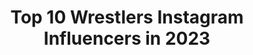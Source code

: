 ---
title: Top 10 Wrestlers Instagram Influencers in 2023
description: >-
  Find top wrestlers Instagram influencers in 2023. Most popular hashtags: #wrestling #aew #allelitewrestling.
platform: Instagram
hits: 580
text_top: Analyze the most popular Instagram influencers on inBeat.
text_bottom: Our platform holds 580 Instagram influencers like this for you to work with.
profiles:
  - username: "amiraliakbari60"
    fullname: >-
      Amirali Akbari
    bio: >-
      World Champion Wrestler 10-1 @onechampionship Heavyweight Fighting out of Tehran🇮🇷 For all business inquiries, email: mis@pridelandmanagement.com
    location: "United States"
    followers: 2064130
    engagement: 1724
    commentsToLikes: 0.020195
    id: ck5zl0z2gkj3b0i14qqq4kvp9
    verified: true
    hashtags: "#one, #mixedmartialarts, #fights, #fighter"
  - username: "arikittee"
    fullname: >-
      Ari K
    bio: >-
      ⏳🎧🎤🎬🧿 #persian Queen 👸🏻 OFFICIAL ACCOUNT Former Wrestler 🤼‍♀️
    location: "United States"
    followers: 93765
    engagement: 516
    commentsToLikes: 0.076041
    id: ckap9xyj5u04p0i78t77v73ps
    verified: false
    hashtags: "#browneyes, #rappers, #curvymodel, #hiphopmusic"
  - username: "yones_emamii"
    fullname: >-
      Younes Emamichoghaei
    bio: >-
      Iranian wrestler 🇮🇷 National team 🥉 World 2019 Asian 2019
    location: "Iran"
    followers: 40203
    engagement: 2852
    commentsToLikes: 0.046773
    id: ck9wi2o8w0jt10j78zntw8g1n
    verified: false
    hashtags: ""
  - username: "majiziya_bhanu"
    fullname: >-
      Dr. Majiziya Bhanu
    bio: >-
      Powerlifting World Champion 🇮🇳 Fitness Model And Physique🧕 International Arm Wrestler💪 For Enquiries/Collaborations 📩 DM @hafeezahammed
    location: "India"
    followers: 40568
    engagement: 748
    commentsToLikes: 0.046485
    id: ck8wgdxerh6820j781r1t3c41
    verified: true
    hashtags: ""
  - username: "hamedbali60"
    fullname: >-
      hamed
    bio: >-
      👑الله👑 💪Wrestler💪 Nur&newshar Allameh mohaddes nouri university 3 shahrivar👑 ❤📸❤ Recovered by: @mohammadreza_salehnezhad1
    location: "Iran"
    followers: 4251
    engagement: 2893
    commentsToLikes: 0.097019
    id: ck6u00e7ecx340j7193huun96
    verified: false
    hashtags: "#studiodani"
  - username: "jennyfransson"
    fullname: >-
      Jenny Fransson
    bio: >-
      ⭐Swedish wrestler ⭐World Champion 2012 ⭐3 time olympian🇨🇳🇬🇧🇧🇷 ⭐Olympic bronze medalist 2016 ⭐European Champion 2018 Family❤🐶🍝🤼
    location: "Sweden"
    followers: 8062
    engagement: 885
    commentsToLikes: 0.098033
    id: ck6u5b4ik8lst0j71f40r1aam
    verified: false
    hashtags: "#teamsweden, #det, #utmaning, #squats"
  - username: "alliewrestling"
    fullname: >-
      The Bunny 🐇🔪
    bio: >-
      ✩ Pro Wrestler w/ @allelitewrestling ✩ Buffalo | Toronto ✩ Doggos - @tobyandsirdidymus ✩ Catch me Wednesday’s at 8pm on TNT
    location: "United States"
    followers: 246683
    engagement: 635
    commentsToLikes: 0.019072
    id: ck5cjykx4vr8w0i11aitc9mbb
    verified: true
    hashtags: "#allelitewrestling, #horrormovies, #allelite, #photoshoot"
  - username: "callmekrisstat"
    fullname: >-
      Kris Statlander
    bio: >-
      🌑💫Galaxy’s Greatest Alien💫🌑 Stuntwoman. Wrestler and first female graduate of Create-A-Pro, NY. ⚡️Twitter: @callmekrisstat
    location: "United States"
    followers: 52726
    engagement: 969
    commentsToLikes: 0.025682
    id: ck5cjyl3wvraa0i11no7xou9b
    verified: false
    hashtags: "#aew, #roadtorecovery, #alien, #wrestling"
  - username: "pol_badia"
    fullname: >-
      POL BADÍA
    bio: >-
      ⏳ Finalista del @tdeldescuento 👁 Concursante de GH17 y GHVIP7 🏆 Professional Wrestler 📩 polbadiainfo@gmail.com
    location: "Spain"
    followers: 281095
    engagement: 249
    commentsToLikes: 0.236958
    id: ck5q9n9subz8i0i11c6y4dpb8
    verified: true
    hashtags: "#geneticamenteperfecto, #dashingpol, #wrestling, #magic"
  - username: "hadi.vahedi03"
    fullname: >-
      𝙷𝚊𝚍𝚒𝚟𝚊𝚑𝚎𝚍𝚒🤴🏻
    bio: >-
      🥀یادیاران‌یاد‌باد🥀 🥀97.5.20🖤Amirm😔 🏅wrestler🤼‍♂ ☄️🦍☄️
    location: "Iran"
    followers: 12308
    engagement: 1719
    commentsToLikes: 0.029553
    id: ckaoz569okeyc0i78kcg326rr
    verified: false
    hashtags: "#samoyed, #wantons, #myboy, #dog"
---